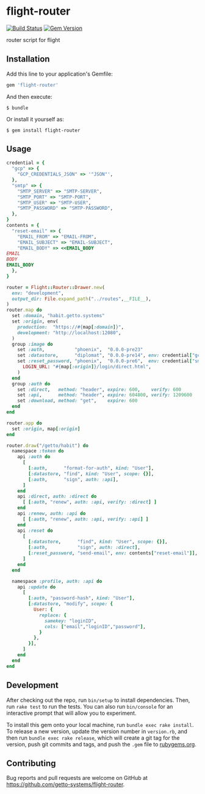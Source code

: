 # flight-router

[![Build Status](https://travis-ci.org/getto-systems/flight-router.svg?branch=master)](https://travis-ci.org/getto-systems/flight-router)
[![Gem Version](https://badge.fury.io/rb/flight-router.svg)](https://badge.fury.io/rb/flight-router)

router script for flight

## Installation

Add this line to your application's Gemfile:

```ruby
gem 'flight-router'
```

And then execute:

    $ bundle

Or install it yourself as:

    $ gem install flight-router

## Usage

```ruby
credential = {
  "gcp" => {
    "GCP_CREDENTIALS_JSON" => '"JSON"',
  },
  "smtp" => {
    "SMTP_SERVER" => "SMTP-SERVER",
    "SMTP_PORT" => "SMTP-PORT",
    "SMTP_USER" => "SMTP-USER",
    "SMTP_PASSWORD" => "SMTP-PASSWORD",
  },
}
contents = {
  "reset-email" => {
    "EMAIL_FROM" => "EMAIL-FROM",
    "EMAIL_SUBJECT" => "EMAIL-SUBJECT",
    "EMAIL_BODY" => <<EMAIL_BODY
EMAIL
BODY
EMAIL_BODY
  },
}

router = Flight::Router::Drawer.new(
  env: "development",
  output_dir: File.expand_path("../routes",__FILE__),
)
router.map do
  set :domain, "habit.getto.systems"
  set :origin, env(
    production:  "https://#{map[:domain]}",
    development: "http://localhost:12080",
  )
  group :image do
    set :auth,           "phoenix",  "0.0.0-pre23"
    set :datastore,      "diplomat", "0.0.0-pre14", env: credential["gcp"]
    set :reset_password, "phoenix",  "0.0.0-pre6",  env: credential["smtp"].merge(
      LOGIN_URL: "#{map[:origin]}/login/direct.html",
    )
  end
  group :auth do
    set :direct,   method: "header", expire: 600,    verify: 600
    set :api,      method: "header", expire: 604800, verify: 1209600
    set :download, method: "get",    expire: 600
  end
end

router.app do
  set :origin, map[:origin]
end

router.draw("/getto/habit") do
  namespace :token do
    api :auth do
      [
        [:auth,      "format-for-auth", kind: "User"],
        [:datastore, "find", kind: "User", scope: {}],
        [:auth,      "sign", auth: :api],
      ]
    end
    api :direct, auth: :direct do
      [ [:auth, "renew", auth: :api, verify: :direct] ]
    end
    api :renew, auth: :api do
      [ [:auth, "renew", auth: :api, verify: :api] ]
    end
    api :reset do
      [
        [:datastore,      "find", kind: "User", scope: {}],
        [:auth,           "sign", auth: :direct],
        [:reset_password, "send-email", env: contents["reset-email"]],
      ]
    end
  end

  namespace :profile, auth: :api do
    api :update do
      [
        [:auth, "password-hash", kind: "User"],
        [:datastore, "modify", scope: {
          User: {
            replace: {
              samekey: "loginID",
              cols: ["email","loginID","password"],
            }
          },
        }],
      ]
    end
  end
end
```

## Development

After checking out the repo, run `bin/setup` to install dependencies. Then, run `rake test` to run the tests. You can also run `bin/console` for an interactive prompt that will allow you to experiment.

To install this gem onto your local machine, run `bundle exec rake install`. To release a new version, update the version number in `version.rb`, and then run `bundle exec rake release`, which will create a git tag for the version, push git commits and tags, and push the `.gem` file to [rubygems.org](https://rubygems.org).

## Contributing

Bug reports and pull requests are welcome on GitHub at https://github.com/getto-systems/flight-router.
